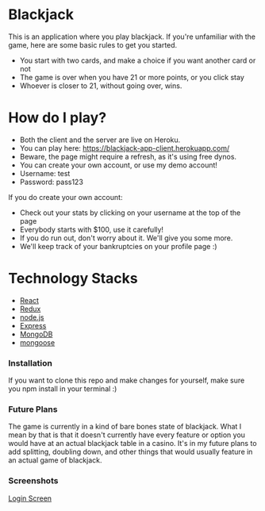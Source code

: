 # Blackjack


This is an application where you play blackjack. If you're unfamiliar with the game, here are some basic rules to get you started.

  - You start with two cards, and make a choice if you want another card or not
  - The game is over when you have 21 or more points, or you click stay
  - Whoever is closer to 21, without going over, wins.

# How do I play?

  - Both the client and the server are live on Heroku.
  - You can play here: https://blackjack-app-client.herokuapp.com/
  - Beware, the page might require a refresh, as it's using free dynos.
  - You can create your own account, or use my demo account!
  - Username: test
  - Password: pass123


If you do create your own account:
  - Check out your stats by clicking on your username at the top of the page
  - Everybody starts with $100, use it carefully!
  - If you do run out, don't worry about it. We'll give you some more.
  - We'll keep track of your bankruptcies on your profile page :)

# Technology Stacks

* [React](https://reactjs.org/)
* [Redux](https://redux.js.org/)
* [node.js](https://nodejs.org/en/)
* [Express](https://expressjs.com/)
* [MongoDB](https://mongodb.com/)
* [mongoose](https://mongoosejs.com/)


### Installation

If you want to clone this repo and make changes for yourself, make sure you npm install in your terminal :)

### Future Plans

The game is currently in a kind of bare bones state of blackjack. What I mean by that is that it doesn't currently have every feature or option you would have at an actual blackjack table in a casino. It's in my future plans to add splitting, doubling down, and other things that would usually feature in an actual game of blackjack. 


### Screenshots

[Login Screen](https://imgur.com/a/PlMJSHk)



[//]: # (These are reference links used in the body of this note and get stripped out when the markdown processor does its job. There is no need to format nicely because it shouldn't be seen. Thanks SO - http://stackoverflow.com/questions/4823468/store-comments-in-markdown-syntax)


   [dill]: <https://github.com/joemccann/dillinger>
   [git-repo-url]: <https://github.com/joemccann/dillinger.git>
   [john gruber]: <http://daringfireball.net>
   [df1]: <http://daringfireball.net/projects/markdown/>
   [markdown-it]: <https://github.com/markdown-it/markdown-it>
   [Ace Editor]: <http://ace.ajax.org>
   [node.js]: <http://nodejs.org>
   [Twitter Bootstrap]: <http://twitter.github.com/bootstrap/>
   [jQuery]: <http://jquery.com>
   [@tjholowaychuk]: <http://twitter.com/tjholowaychuk>
   [express]: <http://expressjs.com>
   [AngularJS]: <http://angularjs.org>
   [Gulp]: <http://gulpjs.com>

   [PlDb]: <https://github.com/joemccann/dillinger/tree/master/plugins/dropbox/README.md>
   [PlGh]: <https://github.com/joemccann/dillinger/tree/master/plugins/github/README.md>
   [PlGd]: <https://github.com/joemccann/dillinger/tree/master/plugins/googledrive/README.md>
   [PlOd]: <https://github.com/joemccann/dillinger/tree/master/plugins/onedrive/README.md>
   [PlMe]: <https://github.com/joemccann/dillinger/tree/master/plugins/medium/README.md>
   [PlGa]: <https://github.com/RahulHP/dillinger/blob/master/plugins/googleanalytics/README.md>
